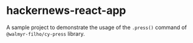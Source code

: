 # hackernews-react-app

A sample project to demonstrate the usage of the `.press()` command of `@walmyr-filho/cy-press` library.
